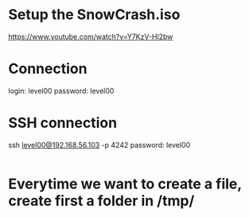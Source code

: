 # Setup the SnowCrash.iso 

https://www.youtube.com/watch?v=Y7KzV-Hl2bw

# Connection 

login: level00
password: level00

# SSH connection 

ssh level00@192.168.56.103 -p 4242
password: level00

```bash

```

# Everytime we want to create a file, create first a folder in /tmp/